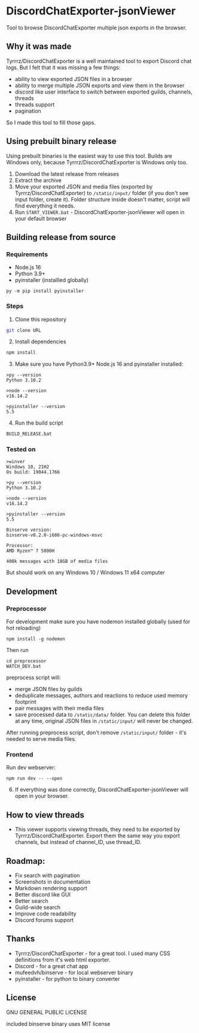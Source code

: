 # DiscordChatExporter-jsonViewer

Tool to browse DiscordChatExporter multiple json exports in the browser.


## Why it was made
Tyrrrz/DiscordChatExporter is a well maintained tool to export Discord chat logs. But I felt that it was missing a few things:
- ability to view exported JSON files in a browser
- ability to merge multiple JSON exports and view them in the browser
- discord like user interface to switch between exported guilds, channels, threads
- threads support
- pagination

So I made this tool to fill those gaps.


## Using prebuilt binary release
Using prebuilt binaries is the easiest way to use this tool. Builds are Windows only, because Tyrrrz/DiscordChatExporter is Windows only too.

1. Download the latest release from releases
2. Extract the archive
3. Move your exported JSON and media files (exported by Tyrrrz/DiscordChatExporter) to `/static/input/` folder (if you don't see input folder, create it). Folder structure inside doesn't matter, script will find everything it needs.
4. Run `START_VIEWER.bat` - DiscordChatExporter-jsonViewer will open in your default browser


## Building release from source
### Requirements
- Node.js 16
- Python 3.9+
- pyinstaller (installled globally)
```
py -m pip install pyinstaller
```

### Steps
1. Clone this repository
```bash
git clone URL
```
2. Install dependencies
```bash
npm install
```
3. Make sure you have Python3.9+ Node.js 16 and pyinstaller installed:
```
>py --version
Python 3.10.2
```
```
>node --version
v16.14.2
```
```
>pyinstaller --version
5.5
```

4. Run the build script
```bash
BUILD_RELEASE.bat
```

### Tested on

```
>winver
Windows 10, 21H2
Os build: 19044.1766

>py --version
Python 3.10.2

>node --version
v16.14.2

>pyinstaller --version
5.5

Binserve version:
binserve-v0.2.0-i686-pc-windows-msvc

Processor:
AMD Ryzen™ 7 5800H

400k messages with 18GB of media files
```


But should work on any Windows 10 / Windows 11 x64 computer

## Development
### Preprocessor
For development make sure you have nodemon installed globally (used for hot reloading)
```
npm install -g nodemon
```

Then run
```
cd preprocessor
WATCH_DEV.bat
```

preprocess script will:
- merge JSON files by guilds
- deduplicate messages, authors and reactions to reduce used memory footprint
- pair messages with their media files
- save processed data to `/static/data/` folder. You can delete this folder at any time, original JSON files in `/static/input/` will never be changed.

After running preprocess script, don't remove `/static/input/` folder - it's needed to serve media files.

### Frontend
Run dev webserver:
```
npm run dev -- --open
```

6. If everything was done correctly, DiscordChatExporter-jsonViewer will open in your browser.





## How to view threads
- This viewer supports viewing threads, they need to be exported by Tyrrrz/DiscordChatExporter. Export them the same way you export channels, but instead of channel_ID, use thread_ID.

## Roadmap:
- Fix search with pagination
- Screenshots in documentation
- Markdown rendering support
- Better discord like GUI
- Better search
- Guild-wide search
- Improve code readability
- Discord forums support

## Thanks
- Tyrrrz/DiscordChatExporter - for a great tool. I used many CSS definitions from it's web html exporter.
- Discord - for a great chat app
- mufeedvh/binserve - for local webserver binary
- pyinstaller - for python to binary converter

## License
GNU GENERAL PUBLIC LICENSE

included binserve binary uses MIT license